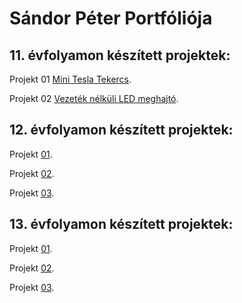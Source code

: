 # Sándor Péter Portfóliója

## 11. évfolyamon készített projektek:

Projekt 01 [Mini Tesla Tekercs](https://sandorpeteer.github.io/portfolio/11/projekt01). 

Projekt 02 [Vezeték nélküli LED meghajtó](https://sandorpeteer.github.io/portfolio/11/projekt02).
 
## 12. évfolyamon készített projektek:

Projekt [01](https://sandorpeteer.github.io/portfolio/12/).

Projekt [02](https://sandorpeteer.github.io/portfolio/12/).

Projekt [03](https://sandorpeteer.github.io/portfolio/12/).

## 13. évfolyamon készített projektek:

Projekt [01](https://sandorpeteer.github.io/portfolio/12/).

Projekt [02](https://sandorpeteer.github.io/portfolio/12/).

Projekt [03](https://sandorpeteer.github.io/portfolio/12/).
